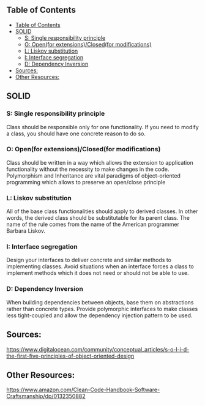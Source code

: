 ## Table of Contents
- [Table of Contents](#table-of-contents)
- [SOLID](#solid)
  - [S: Single responsibility principle](#s-single-responsibility-principle)
  - [O: Open(for extensions)/Closed(for modifications)](#o-openfor-extensionsclosedfor-modifications)
  - [L: Liskov substitution](#l-liskov-substitution)
  - [I: Interface segregation](#i-interface-segregation)
  - [D: Dependency Inversion](#d-dependency-inversion)
- [Sources:](#sources)
- [Other Resources:](#other-resources)


## SOLID
### S: Single responsibility principle

Class should be responsible only for one functionality. If you need to modify a class, you should have one concrete reason to do so.

### O: Open(for extensions)/Closed(for modifications) 

Class should be written in a way which allows the extension to application functionality without the necessity to make changes in the code. Polymorphism and Inheritance are vital paradigms of object-oriented programming which allows to preserve an open/close principle

### L: Liskov substitution

All of the base class functionalities should apply to derived classes. In other words, the derived class should be substitutable for its parent class. The name of the rule comes from the name of the American programmer Barbara Liskov.

### I: Interface segregation

Design your interfaces to deliver concrete and similar methods to implementing classes. Avoid situations when an interface forces a class to implement methods which it does not need or should not be able to use.

### D: Dependency Inversion

When building dependencies between objects, base them on abstractions rather than concrete types. Provide polymorphic interfaces to make classes less tight-coupled and allow the dependency injection pattern to be used.

## Sources:

https://www.digitalocean.com/community/conceptual_articles/s-o-l-i-d-the-first-five-principles-of-object-oriented-design

## Other Resources:

https://www.amazon.com/Clean-Code-Handbook-Software-Craftsmanship/dp/0132350882